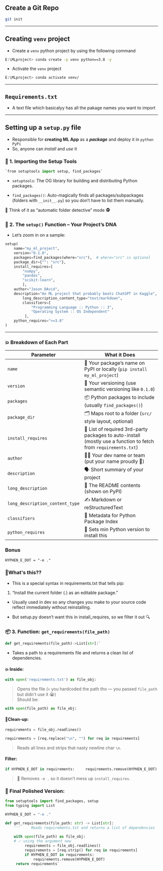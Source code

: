 ## Create a Git Repo 

```bash
git init
```

---
## Creating `venv` project
- Create a `venv` python project by using the following command

```bash
E:\MLproject> conda create -p venv python==3.8 -y
```

- Activate the `venv` project

```bash
E:\MLproject> conda activate venv/
```

---

## `Requirements.txt`

- A text file which basicalyy has all the pakage names you want to import

---

## Setting up a `setup.py` file

- Responsible for **creating ML App** as a ***package*** and deploy it in `python PyPi`
- So, anyone can _install_ and _use_ it

### 🔢 1. Importing the Setup Tools


```python
`from setuptools import setup, find_packages`
```

- `setuptools`: The OG library for building and distributing Python packages.
    
- `find_packages()`: Auto-magically finds all packages/subpackages (folders with `__init__.py`) so you don’t have to list them manually.
    

🧠 Think of it as “automatic folder detective” mode 🕵️

### 🔧 2. The `setup()` Function – Your Project’s DNA

- Let’s zoom in on a sample:

``` python 
setup(     
	name="my_ml_project",
	version="0.1.0",     
	packages=find_packages(where="src"),  # where="src" is optional
	package_dir={"": "src"},     
	install_requires=[         
		"numpy",         
		"pandas",         
		"scikit-learn",
		],     
	author="Jason DAvid",     
	description="An ML project that probably beats ChatGPT in Kaggle",                 long_description=open("README.md").read(),
		long_description_content_type="text/markdown",
		classifiers=[
		    "Programming Language :: Python :: 3",         
		    "Operating System :: OS Independent"
	     ],
	python_requires=">=3.8"
)
```

---

### 💥 Breakdown of Each Part

| Parameter                       | What it Does                                                                                                    |
| ------------------------------- | --------------------------------------------------------------------------------------------------------------- |
| `name`                          | 📛 Your package’s name on PyPI or locally (`pip install my_ml_project`)                                         |
| `version`                       | 🔢 Your versioning (use semantic versioning like `0.1.0`)                                                       |
| `packages`                      | 📦 Python packages to include (usually `find_packages()`)                                                       |
| `package_dir`                   | 🗂️ Maps root to a folder (`src/` style layout, optional)                                                       |
| `install_requires`              | 📜 List of required 3rd-party packages to auto-install (mostly use a function to fetch from `requirements.txt`) |
| `author`                        | 🧑‍🎨 Your dev name or team (put your name proudly 😤)                                                          |
| `description`                   | 🗣️ Short summary of your project                                                                               |
| `long_description`              | 📘 The README contents (shown on PyPI)                                                                          |
| `long_description_content_type` | ✍️ Markdown or reStructuredText                                                                                 |
| `classifiers`                   | 🔖 Metadata for Python Package Index                                                                            |
| `python_requires`               | 🐍 Sets min Python version to install this                                                                      |

### Bonus 

```txt
HYPHEN_E_DOT = "-e ."
```

### 🤔What's this??
 - This is a special syntax in requirements.txt that tells pip:

1. “Install the current folder (.) as an editable package.”

- Usually used in dev so any changes you make to your source code reflect immediately without reinstalling.

- But setup.py doesn’t want this in install_requires, so we filter it out 🔍

### 📦 3. Function: `get_requirements(file_path)`

```python
def get_requirements(file_path)->List[str]:`
```

- Takes a path to a requirements file and returns a clean list of dependencies.
    

#### 💥 Inside:
```python
with open('requirements.txt') as file_obj:
```


> Opens the file (💀 you hardcoded the path tho — you passed `file_path` but didn't use it 😭)  
> Should be:

```python
with open(file_path) as file_obj:
```
#### 🧹Clean-up:

```python
requirements = file_obj.readlines() 

requirements = [req.replace("\n", "") for req in requirements]
```

> Reads all lines and strips that nasty newline char `\n`.

#### Filter:

```python
if HYPHEN_E_DOT in requirements:     requirements.remove(HYPHEN_E_DOT)
```

> 💅 Removes `-e .` so it doesn’t mess up `install_requires`.

### 🧼 Final Polished Version:

``` python
from setuptools import find_packages, setup
from typing import List

HYPHEN_E_DOT = "-e ."

def get_requirements(file_path: str) -> List[str]:
	'''     Reads requirements.txt and returns a list of dependencies     '''          requirements = []     
	
	with open(file_path) as file_obj:  
	# ✅ using the argument now
	     requirements = file_obj.readlines()
	     requirements = [req.strip() for req in requirements]
	     if HYPHEN_E_DOT in requirements:
	         requirements.remove(HYPHEN_E_DOT)
     return requirements`
```
